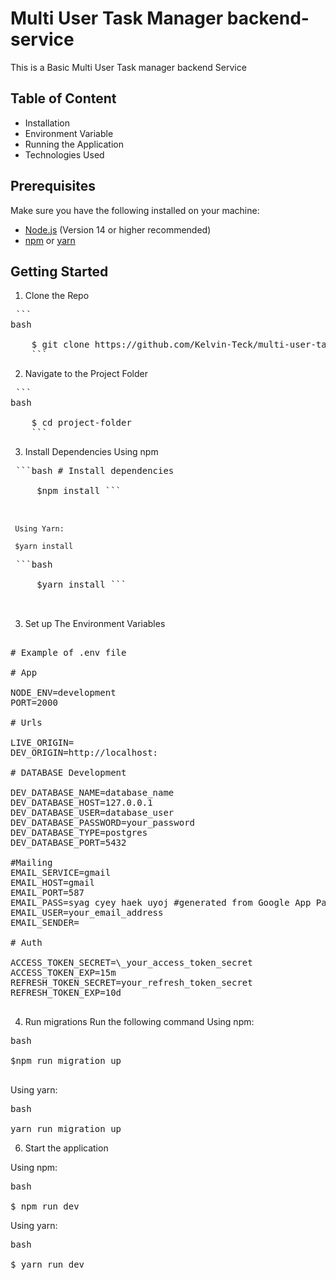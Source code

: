 # Multi User Task Manager backend-service

This is a Basic Multi User Task manager backend Service

## Table of Content

- Installation
- Environment Variable
- Running the Application
- Technologies Used

## Prerequisites

Make sure you have the following installed on your machine:

- [Node.js](https://nodejs.org/en/download/) (Version 14 or higher recommended)
- [npm](https://www.npmjs.com/get-npm) or [yarn](https://yarnpkg.com/getting-started/install)

## Getting Started

1. Clone the Repo

<pre> ```
bash 

    $ git clone https://github.com/Kelvin-Teck/multi-user-task-manager.git 
    ``` 
</pre>

2. Navigate to the Project Folder
<pre> ```
bash 

    $ cd project-folder 
    ``` 
</pre>

3. Install Dependencies
   Using npm

<pre> ```bash # Install dependencies 
     
     $npm install ``` 
     
     </pre>

     Using Yarn:

     $yarn install

<pre> ```bash
     
     $yarn install ``` 
     
     </pre>

3. Set up The Environment Variables
<pre>

# Example of .env file

# App

NODE_ENV=development
PORT=2000

# Urls

LIVE_ORIGIN=
DEV_ORIGIN=http://localhost:

# DATABASE Development

DEV_DATABASE_NAME=database_name
DEV_DATABASE_HOST=127.0.0.1
DEV_DATABASE_USER=database_user
DEV_DATABASE_PASSWORD=your_password
DEV_DATABASE_TYPE=postgres
DEV_DATABASE_PORT=5432

#Mailing
EMAIL_SERVICE=gmail
EMAIL_HOST=gmail
EMAIL_PORT=587
EMAIL_PASS=syag cyey haek uyoj #generated from Google App Password
EMAIL_USER=your_email_address
EMAIL_SENDER=

# Auth

ACCESS_TOKEN_SECRET=\_your_access_token_secret
ACCESS_TOKEN_EXP=15m
REFRESH_TOKEN_SECRET=your_refresh_token_secret
REFRESH_TOKEN_EXP=10d

</pre>

4. Run migrations
   Run the following command
   Using npm:

<pre>
bash

$npm run migration up

</pre>

Using yarn:

<pre>
bash

yarn run migration up
</pre>

6. Start the application

Using npm:

<pre>
bash

$ npm run dev
</pre>

Using yarn:

<pre>
bash

$ yarn run dev
</pre>
